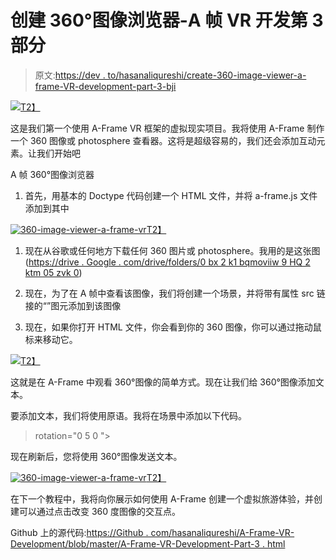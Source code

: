 # 创建 360°图像浏览器-A 帧 VR 开发第 3 部分

> 原文:[https://dev . to/hasanaliqureshi/create-360-image-viewer-a-frame-VR-development-part-3-bji](https://dev.to/hasanaliqureshi/create-360-image-viewer-a-frame-vr-development-part-3-bji)

[![](../Images/3c66912769ca706ae4b11e18d9d3aabb.png)T2】](https://res.cloudinary.com/practicaldev/image/fetch/s--PqUuK788--/c_limit%2Cf_auto%2Cfl_progressive%2Cq_auto%2Cw_880/https://hasanali.me/wp-content/uploads/2018/10/360-image-viewer.png)

这是我们第一个使用 A-Frame VR 框架的虚拟现实项目。我将使用 A-Frame 制作一个 360 图像或 photosphere 查看器。这将是超级容易的，我们还会添加互动元素。让我们开始吧

A 帧 360°图像浏览器

1.  首先，用基本的 Doctype 代码创建一个 HTML 文件，并将 a-frame.js 文件添加到其中

[![360-image-viewer-a-frame-vr](../Images/84f7c478cd37a14a02c1cdc067db1183.png)T2】](https://res.cloudinary.com/practicaldev/image/fetch/s--u2vPOSR7--/c_limit%2Cf_auto%2Cfl_progressive%2Cq_auto%2Cw_880/https://hasanali.me/wp-content/uploads/2018/10/01-2-1024x559.png)

1.  现在从谷歌或任何地方下载任何 360 图片或 photosphere。我用的是这张图([https://drive . Google . com/drive/folders/0 bx 2 k1 bqmoviiw 9 HQ 2 ktm 05 zvk 0](https://drive.google.com/drive/folders/0Bx2k1bqMoviiWW9hQ2ktM05zVk0))

2.  现在，为了在 A 帧中查看该图像，我们将创建一个场景，并将带有属性 src 链接的“”图元添加到该图像

3.  现在，如果你打开 HTML 文件，你会看到你的 360 图像，你可以通过拖动鼠标来移动它。

[![](../Images/86298c2f984a243b5f0b6278a10fca21.png)T2】](https://res.cloudinary.com/practicaldev/image/fetch/s--megoargJ--/c_limit%2Cf_auto%2Cfl_progressive%2Cq_auto%2Cw_880/https://hasanali.me/wp-content/uploads/2018/10/02-1-1024x522.png)

这就是在 A-Frame 中观看 360°图像的简单方式。现在让我们给 360°图像添加文本。

要添加文本，我们将使用原语。我将在场景中添加以下代码。

> rotation="0 5 0 ">

现在刷新后，您将使用 360°图像发送文本。

[![360-image-viewer-a-frame-vr](../Images/cef1854995489c0cf74caf9ae40d9bec.png)T2】](https://res.cloudinary.com/practicaldev/image/fetch/s--vW2z6RaA--/c_limit%2Cf_auto%2Cfl_progressive%2Cq_auto%2Cw_880/https://hasanali.me/wp-content/uploads/2018/10/04-1-1024x522.png)

在下一个教程中，我将向你展示如何使用 A-Frame 创建一个虚拟旅游体验，并创建可以通过点击改变 360 度图像的交互点。

Github 上的源代码:[https://Github . com/hasanaliqureshi/A-Frame-VR-Development/blob/master/A-Frame-VR-Development-Part-3 . html](https://github.com/hasanaliqureshi/A-Frame-VR-Development/blob/master/A-Frame-VR-Development-Part-3.html)